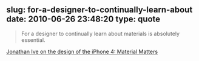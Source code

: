 slug: for-a-designer-to-continually-learn-about
date: 2010-06-26 23:48:20
type: quote
---

> For a designer to continually learn about materials is absolutely essential.

[Jonathan Ive on the design of the iPhone 4: Material Matters](http://www.core77.com/blog/object_culture/core77_speaks_with_jonathan_ive_on_the_design_of_the_iphone_4_material_matters_16817.asp)
